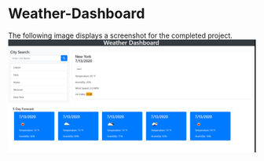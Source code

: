 # Weather-Dashboard


The following image displays a screenshot for the completed project.
![Screenshot](./assets/ScreenshotWeatherDashboard.png)

